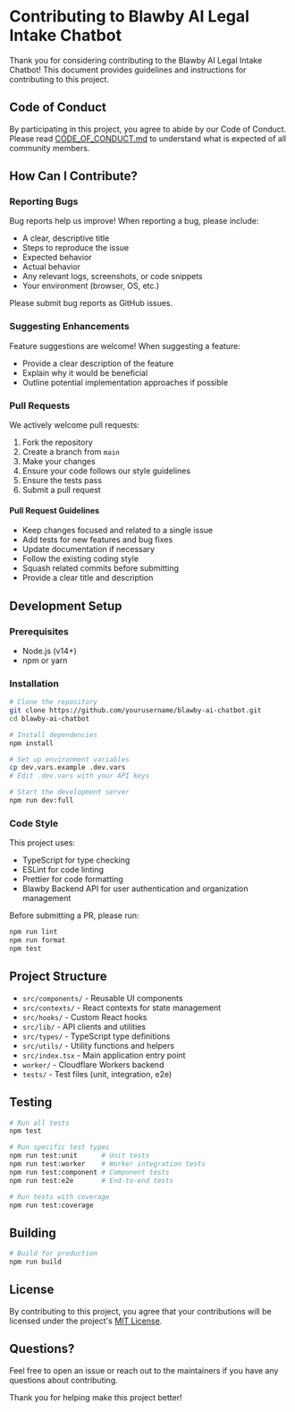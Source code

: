 # Contributing to Blawby AI Legal Intake Chatbot

Thank you for considering contributing to the Blawby AI Legal Intake Chatbot! This document provides guidelines and instructions for contributing to this project.

## Code of Conduct

By participating in this project, you agree to abide by our Code of Conduct. Please read [CODE_OF_CONDUCT.md](CODE_OF_CONDUCT.md) to understand what is expected of all community members.

## How Can I Contribute?

### Reporting Bugs

Bug reports help us improve! When reporting a bug, please include:

- A clear, descriptive title
- Steps to reproduce the issue
- Expected behavior
- Actual behavior
- Any relevant logs, screenshots, or code snippets
- Your environment (browser, OS, etc.)

Please submit bug reports as GitHub issues.

### Suggesting Enhancements

Feature suggestions are welcome! When suggesting a feature:

- Provide a clear description of the feature
- Explain why it would be beneficial
- Outline potential implementation approaches if possible

### Pull Requests

We actively welcome pull requests:

1. Fork the repository
2. Create a branch from `main`
3. Make your changes
4. Ensure your code follows our style guidelines
5. Ensure the tests pass
6. Submit a pull request

#### Pull Request Guidelines

- Keep changes focused and related to a single issue
- Add tests for new features and bug fixes
- Update documentation if necessary
- Follow the existing coding style
- Squash related commits before submitting
- Provide a clear title and description

## Development Setup

### Prerequisites

- Node.js (v14+)
- npm or yarn

### Installation

```bash
# Clone the repository
git clone https://github.com/yourusername/blawby-ai-chatbot.git
cd blawby-ai-chatbot

# Install dependencies
npm install

# Set up environment variables
cp dev.vars.example .dev.vars
# Edit .dev.vars with your API keys

# Start the development server
npm run dev:full
```

### Code Style

This project uses:
- TypeScript for type checking
- ESLint for code linting
- Prettier for code formatting
- Blawby Backend API for user authentication and organization management

Before submitting a PR, please run:

```bash
npm run lint
npm run format
npm test
```

## Project Structure

- `src/components/` - Reusable UI components
- `src/contexts/` - React contexts for state management
- `src/hooks/` - Custom React hooks
- `src/lib/` - API clients and utilities
- `src/types/` - TypeScript type definitions
- `src/utils/` - Utility functions and helpers
- `src/index.tsx` - Main application entry point
- `worker/` - Cloudflare Workers backend
- `tests/` - Test files (unit, integration, e2e)

## Testing

```bash
# Run all tests
npm test

# Run specific test types
npm run test:unit      # Unit tests
npm run test:worker    # Worker integration tests
npm run test:component # Component tests
npm run test:e2e       # End-to-end tests

# Run tests with coverage
npm run test:coverage
```

## Building

```bash
# Build for production
npm run build
```

## License

By contributing to this project, you agree that your contributions will be licensed under the project's [MIT License](LICENSE).

## Questions?

Feel free to open an issue or reach out to the maintainers if you have any questions about contributing.

Thank you for helping make this project better! 